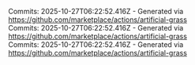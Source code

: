 Commits: 2025-10-27T06:22:52.416Z - Generated via https://github.com/marketplace/actions/artificial-grass
<br>
Commits: 2025-10-27T06:22:52.416Z - Generated via https://github.com/marketplace/actions/artificial-grass
<br>
Commits: 2025-10-27T06:22:52.416Z - Generated via https://github.com/marketplace/actions/artificial-grass
<br>
